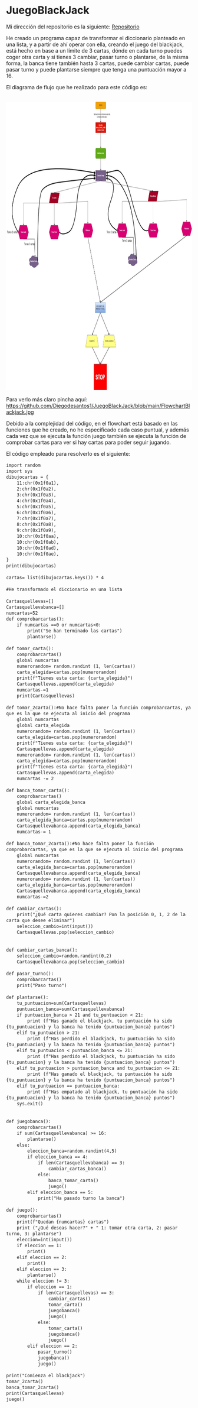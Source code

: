 # JuegoBlackJack

Mi dirección del repositorio es la siguiente: [Repositorio](https://github.com/Diegodesantos1/AdivineElNumero)

He creado un programa capaz de transformar el diccionario planteado en una lista, y a partir de ahí operar con ella, creando el juego del blackjack, está hecho en base a un límite de 3 cartas, dónde en cada turno puedes coger otra carta y si tienes 3 cambiar, pasar turno o plantarse, de la misma forma, la banca tiene también hasta 3 cartas, puede cambiar cartas, puede pasar turno y puede plantarse siempre que tenga una puntuación mayor a 16.

El diagrama de flujo que he realizado para este código es:

<br>
<img height="780" src="https://github.com/Diegodesantos1/JuegoBlackJack/blob/main/FlowchartBlackjack.jpg" />
<br>


Para verlo más claro pincha aquí: https://github.com/Diegodesantos1/JuegoBlackJack/blob/main/FlowchartBlackjack.jpg

Debido a la complejidad del código, en el flowchart está basado en las funciones que he creado, no he especificado cada caso puntual, y además cada vez que se ejecuta la función juego también se ejecuta la función de comprobar cartas para ver si hay cartas para poder seguir jugando.



El código empleado para resolverlo es el siguiente:

```
import random
import sys
dibujocartas = { 
    11:chr(0x1f0a1), 
    2:chr(0x1f0a2), 
    3:chr(0x1f0a3), 
    4:chr(0x1f0a4), 
    5:chr(0x1f0a5), 
    6:chr(0x1f0a6), 
    7:chr(0x1f0a7), 
    8:chr(0x1f0a8), 
    9:chr(0x1f0a9), 
    10:chr(0x1f0aa), 
    10:chr(0x1f0ab), 
    10:chr(0x1f0ad), 
    10:chr(0x1f0ae), 
}
print(dibujocartas)

cartas= list(dibujocartas.keys()) * 4

#He transformado el diccionario en una lista

Cartasquellevas=[]
Cartasquellevabanca=[]
numcartas=52
def comprobarcartas():
    if numcartas ==0 or numcartas<0:
        print("Se han terminado las cartas")
        plantarse()

def tomar_carta():
    comprobarcartas()
    global numcartas
    numerorandom= random.randint (1, len(cartas))
    carta_elegida=cartas.pop(numerorandom)
    print(f"Tienes esta carta: {carta_elegida}")
    Cartasquellevas.append(carta_elegida)
    numcartas-=1
    print(Cartasquellevas)

def tomar_2carta():#No hace falta poner la función comprobarcartas, ya que es la que se ejecuta al inicio del programa
    global numcartas
    global carta_elegida
    numerorandom= random.randint (1, len(cartas))
    carta_elegida=cartas.pop(numerorandom)
    print(f"Tienes esta carta: {carta_elegida}")
    Cartasquellevas.append(carta_elegida)
    numerorandom= random.randint (1, len(cartas))
    carta_elegida=cartas.pop(numerorandom)
    print(f"Tienes esta carta: {carta_elegida}")
    Cartasquellevas.append(carta_elegida)
    numcartas -= 2

def banca_tomar_carta():
    comprobarcartas()
    global carta_elegida_banca
    global numcartas
    numerorandom= random.randint (1, len(cartas))
    carta_elegida_banca=cartas.pop(numerorandom)
    Cartasquellevabanca.append(carta_elegida_banca)
    numcartas-= 1

def banca_tomar_2carta():#No hace falta poner la función comprobarcartas, ya que es la que se ejecuta al inicio del programa
    global numcartas
    numerorandom= random.randint (1, len(cartas))
    carta_elegida_banca=cartas.pop(numerorandom)
    Cartasquellevabanca.append(carta_elegida_banca)
    numerorandom= random.randint (1, len(cartas))
    carta_elegida_banca=cartas.pop(numerorandom)
    Cartasquellevabanca.append(carta_elegida_banca)
    numcartas-=2

def cambiar_cartas():
    print("¿Qué carta quieres cambiar? Pon la posición 0, 1, 2 de la carta que desee eliminar")
    seleccion_cambio=int(input())
    Cartasquellevas.pop(seleccion_cambio)


def cambiar_cartas_banca():
    seleccion_cambio=random.randint(0,2)
    Cartasquellevabanca.pop(seleccion_cambio)

def pasar_turno():
    comprobarcartas()
    print("Paso turno")

def plantarse():
    tu_puntuacion=sum(Cartasquellevas)
    puntuacion_banca=sum(Cartasquellevabanca)
    if puntuacion_banca > 21 and tu_puntuacion < 21:
        print (f"Has ganado el blackjack, tu puntuación ha sido {tu_puntuacion} y la banca ha tenido {puntuacion_banca} puntos")
    elif tu_puntuacion > 21:
        print (f"Has perdido el blackjack, tu puntuación ha sido {tu_puntuacion} y la banca ha tenido {puntuacion_banca} puntos")
    elif tu_puntuacion < puntuacion_banca <= 21:
        print (f"Has perdido el blackjack, tu puntuación ha sido {tu_puntuacion} y la banca ha tenido {puntuacion_banca} puntos")
    elif tu_puntuacion > puntuacion_banca and tu_puntuacion <= 21:
        print (f"Has ganado el blackjack, tu puntuación ha sido {tu_puntuacion} y la banca ha tenido {puntuacion_banca} puntos")
    elif tu_puntuacion == puntuacion_banca:
        print (f"Has empatado al blackjack, tu puntuación ha sido {tu_puntuacion} y la banca ha tenido {puntuacion_banca} puntos")
    sys.exit()


def juegobanca():
    comprobarcartas()
    if sum(Cartasquellevabanca) >= 16:
        plantarse()
    else:
        eleccion_banca=random.randint(4,5)
        if eleccion_banca == 4:
            if len(Cartasquellevabanca) == 3:
                cambiar_cartas_banca()
            else:
                banca_tomar_carta()
                juego()
        elif eleccion_banca == 5:
            print("Ha pasado turno la banca")

def juego():
    comprobarcartas()
    print(f"Quedan {numcartas} cartas")
    print ("¿Qué deseas hacer?" + " 1: tomar otra carta, 2: pasar turno, 3: plantarse")
    eleccion=int(input())
    if eleccion == 1:
        print()
    elif eleccion == 2:
        print()
    elif eleccion == 3:
        plantarse()
    while eleccion != 3:
        if eleccion == 1:
            if len(Cartasquellevas) == 3:
                cambiar_cartas()
                tomar_carta()
                juegobanca()
                juego()
            else:
                tomar_carta()
                juegobanca()
                juego()
        elif eleccion == 2:
            pasar_turno()
            juegobanca()
            juego()

print("Comienza el blackjack")
tomar_2carta()
banca_tomar_2carta()
print(Cartasquellevas)
juego()
